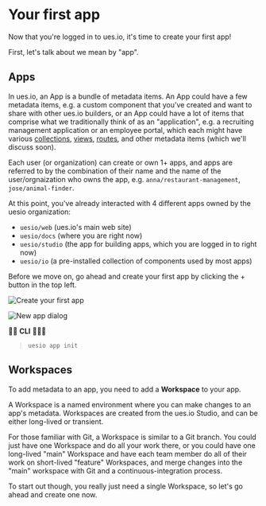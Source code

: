 # Your first app

Now that you're logged in to ues.io, it's time to create your first app!

First, let's talk about we mean by "app".

## Apps

In ues.io, an App is a bundle of metadata items. An App could have a few metadata items, e.g. a custom component that you've created and want to share with other ues.io builders, or an App could have a lot of items that comprise what we traditionally think of as an "application", e.g. a recruiting management application or an employee portal, which each might have various [collections](collections), [views](views), [routes](routes), and other metadata items (which we'll discuss soon).

Each user (or organization) can create or own 1+ apps, and apps are referred to by the combination of their name and the name of the user/orgnaization who owns the app, e.g. `anna/restaurant-management`, `jose/animal-finder`.

At this point, you've already interacted with 4 different apps owned by the uesio organization:

-   `uesio/web` (ues.io's main web site)
-   `uesio/docs` (where you are right now)
-   `uesio/studio` (the app for building apps, which you are logged in to right now)
-   `uesio/io` (a pre-installed collection of components used by most apps)

Before we move on, go ahead and create your first app by clicking the + button in the top left.

![Create your first app]($File{createnewapp} "create your first app")

![New app dialog]($File{newappdialog} "new app dialog")

👩‍💻 **CLI** 👨🏿‍💻

> `uesio app init`

## Workspaces

To add metadata to an app, you need to add a **Workspace** to your app.

A Workspace is a named environment where you can make changes to an app's metadata. Workspaces are created from the ues.io Studio, and can be either long-lived or transient.

For those familiar with Git, a Workspace is similar to a Git branch. You could just have one Workspace and do all your work there, or you could have one long-lived "main" Workspace and have each team member do all of their work on short-lived "feature" Workspaces, and merge changes into the "main" workspace with Git and a continuous-integration process.

To start out though, you really just need a single Workspace, so let's go ahead and create one now.

